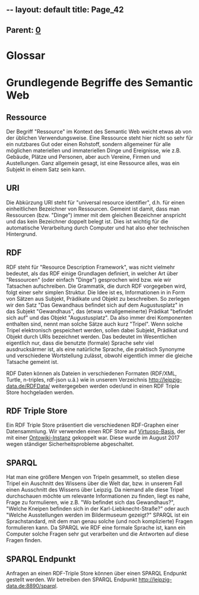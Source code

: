 --
layout: default
title: Page_42
---

## Parent: [0](Page_0)

# Glossar

<h1>Grundlegende Begriffe des Semantic Web</h1>
<h2>Ressource</h2>
Der Begriff "Ressource" im Kontext des Semantic Web weicht etwas ab von der üblichen Verwendungsweise. Eine Ressource steht hier nicht so sehr für ein nutzbares Gut oder einen Rohstoff, sondern allgemeiner für alle möglichen materiellen und immateriellen Dinge und Ereignisse, wie z.B. Gebäude, Plätze und Personen, aber auch Vereine, Firmen und Austellungen. Ganz allgemein gesagt, ist eine Ressource alles, was ein Subjekt in einem Satz sein kann.
<h2>URI</h2>
Die Abkürzung URI steht für "universal resource identifier", d.h. für einen einheitlichen Bezeichner von Ressourcen. Gemeint ist damit, dass man Ressourcen (bzw. "Dinge") immer mit dem gleichen Bezeichner anspricht und das kein Bezeichner doppelt belegt ist. Dies ist wichtig für die automatische Verarbeitung durch Computer und hat also eher technischen Hintergrund.
<h2>RDF</h2>
RDF steht für "Resource Description Framework", was nicht vielmehr bedeutet, als das RDF einige Grundlagen definiert, in welcher Art über "Ressourcen" (oder einfach "Dinge") gesprochen wird bzw. wie wir Tatsachen aufschreiben.
Die Grammatik, die durch RDF vorgegeben wird, folgt einer sehr simplen Struktur. Die Idee ist es, Informationen in in Form von Sätzen aus Subjekt, Prädikate und Objekt zu beschreiben. So zerlegen wir den Satz "Das Gewandhaus befindet sich auf dem Augustusplatz" in das Subjekt "Gewandhaus", das (etwas verallgemeinerte) Prädikat "befindet sich auf" und das Objekt "Augustusplatz". Da also immer drei Komponenten enthalten sind, nennt man solche Sätze auch kurz "Tripel".
Wenn solche Tripel elektronisch gespeichert werden, sollen dabei Subjekt, Prädikat und Objekt durch URIs bezeichnet werden. Das bedeutet im Wesentlichen eigentlich nur, dass die benutzte (formale) Sprache sehr viel ausdrucksärmer ist, als eine natürliche Sprache, die praktisch Synonyme und verschiedene Wortstellung zulässt, obwohl eigentlich immer die gleiche Tatsache gemeint ist.

RDF Daten können als Dateien in verschiedenen Formaten (RDF/XML, Turtle, n-triples, rdf-json u.ä.) wie in unserem Verzeichnis <a href="http://leipzig-data.de/RDFData/">http://leipzig-data.de/RDFData/</a> weitergegeben werden oder/und in einen RDF Triple Store hochgeladen werden.
<h2>RDF Triple Store</h2>
Ein RDF Triple Store präsentiert die verschiedenen RDF-Graphen einer Datensammlung. Wir verwenden einen RDF Store auf <a href="https://virtuoso.openlinksw.com/">Virtuoso-Basis</a>, der mit einer <a href="http://aksw.org/Projects/OntoWiki.html">Ontowiki-Instanz</a> gekoppelt war. Diese wurde im August 2017 wegen ständiger Sicherheitsprobleme abgeschaltet.
<h2>SPARQL</h2>
Hat man eine größere Mengen von Tripeln gesammelt, so stellen diese Tripel ein Auschnitt des Wissens über die Welt dar, bzw. in unserem Fall einen Ausschnitt des Wissens über Leipzig. Da niemand alle diese Tripel durchschauen möchte um relevante Informationen zu finden, liegt es nahe, Frage zu formulieren, wie z.B. "Wo befindet sich das Gewandhaus?", "Welche Kneipen befinden sich in der Karl-Liebknecht-Straße?" oder auch "Welche Ausstellungen werden im Bildermuseum gezeigt?"
SPARQL ist ein Sprachstandard, mit dem man genau solche (und noch komplizierte) Fragen formulieren kann. Da SPARQL wie RDF eine formale Sprache ist, kann ein Computer solche Fragen sehr gut verarbeiten und die Antworten auf diese Fragen finden.
<h2>SPARQL Endpunkt</h2>
Anfragen an einen RDF-Triple Store können über einen SPARQL Endpunkt gestellt werden. Wir betreiben den SPARQL Endpunkt <a href="http://leipzig-data.de:8890/sparql">http://leipzig-data.de:8890/sparql</a>.

